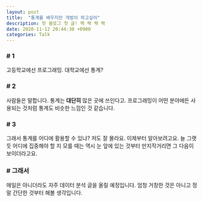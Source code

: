 ```yaml
---
layout: post
title:  "통계를 배우지만 개발이 하고싶어"
description: 첫 블로그 첫 글! 쨕 쨕 쨕 쨕
date: 2020-11-12 20:44:30 +0900
categories: Talk
---
```

### # 1
고등학교에선 프로그래밍. 대학교에선 통계? 

### # 2
사람들은 말합니다. 통계는 **대단히** 많은 곳에 쓰인다고. 프로그래밍이 어떤 분야에든 사용되는 것처럼 통계도 비슷한 느낌인 것 같습니다. 

### # 3
그래서 통계를 어디에 활용할 수 있냐? 저도 잘 몰라요. 이제부터 알아보려고요. 늘 그랫듯 어디에 집중해야 할 지 모를 때는 역시 눈 앞에 있는 것부터 만지작거리면 그 다음이 보이더라고요.

### # 그래서
매일은 아니더라도 자주 데이터 분석 글을 올릴 예정입니다. 엄청 거창한 것은 아니고 정말 간단한 것부터 해볼 생각입니다.